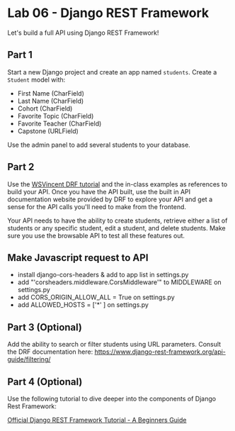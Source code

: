 # Lab 06 - Django REST Framework

Let's build a full API using Django REST Framework!

## Part 1

Start a new Django project and create an app named `students`. Create a `Student` model with:

- First Name (CharField)
- Last Name (CharField)
- Cohort (CharField)
- Favorite Topic (CharField)
- Favorite Teacher (CharField)
- Capstone (URLField)

Use the admin panel to add several students to your database.

## Part 2

Use the [WSVincent DRF tutorial](https://learndjango.com/tutorials/django-rest-framework-tutorial-todo-api) and the in-class examples as references to build your API. Once you have the API built, use the built in API documentation website provided by DRF to explore your API and get a sense for the API calls you'll need to make from the frontend.

Your API needs to have the ability to create students, retrieve either a list of students or any specific student, edit a student, and delete students. Make sure you use the browsable API to test all these features out.

## Make Javascript request to API
- install django-cors-headers & add to app list in settings.py
- add "'corsheaders.middleware.CorsMiddleware'" to MIDDLEWARE on settings.py
- add CORS_ORIGIN_ALLOW_ALL = True on settings.py
- add ALLOWED_HOSTS = ['*' ] on settings.py




## Part 3 (Optional)

Add the ability to search or filter students using URL parameters. Consult the DRF documentation here: https://www.django-rest-framework.org/api-guide/filtering/

## Part 4 (Optional)

Use the following tutorial to dive deeper into the components of Django Rest Framework:

[Official Django REST Framework Tutorial - A Beginners Guide](https://learndjango.com/tutorials/official-django-rest-framework-tutorial-beginners)
